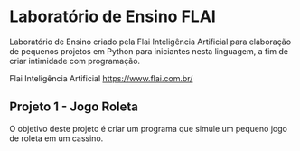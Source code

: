 # Laboratório de Ensino FLAI

Laboratório de Ensino criado pela Flai Inteligência Artificial para elaboração de pequenos projetos em Python para iniciantes nesta linguagem, a fim de criar intimidade com programação.

Flai Inteligência Artificial https://www.flai.com.br/

## Projeto 1 - Jogo Roleta

O objetivo deste projeto é criar um programa que simule um pequeno jogo de roleta em um cassino.
